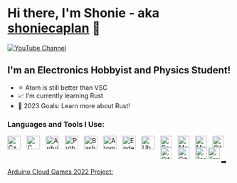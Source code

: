 # Hi there, I'm Shonie - aka [shoniecaplan][youtube] 👋

[![YouTube Channel](https://www.youtube.com/@the4aminventor)][youtube]

## I'm an Electronics Hobbyist and Physics Student!

- ⚛️ Atom is still better than VSC
- 📈 I’m currently learning Rust
- 🥅 2023 Goals: Learn more about Rust!

### Languages and Tools I Use:

[<img align="left" alt="C++" width="30px" src="https://user-images.githubusercontent.com/94767648/224788154-65db2b9c-ccdb-47f2-a245-423af5fb5da8.png" style="padding-right:10px;" />][youtube]
[<img align="left" alt="C" width="30px" src="https://user-images.githubusercontent.com/94767648/224791376-6f7baa8a-1552-4ed6-9613-1159731dfbff.png" style="padding-right:10px;" />][youtube]
[<img align="left" alt="Arduino" width="30px" src="https://user-images.githubusercontent.com/94767648/224791826-077a0d2c-2192-4eeb-90c0-4cf5d5521f3a.png" style="padding-right:10px;" />][youtube]
[<img align="left" alt="Python" width="30px" src="https://user-images.githubusercontent.com/94767648/224792510-925eed22-071e-4bd4-a5c8-3351a70e5598.png" style="padding-right:10px;" />][youtube]
[<img align="left" alt="Bash" width="30px" src="https://user-images.githubusercontent.com/94767648/224796800-ec914a6f-0522-4022-a606-7c17b39b99a7.png" style="padding-right:10px;" />][youtube]
[<img align="left" alt="AtomIDE" width="30px" src="https://user-images.githubusercontent.com/94767648/224800529-b85245e7-d2b9-43ec-b160-2817b20d6600.png" style="padding-right:10px;" />][youtube]
[<img align="left" alt="EndeavourOS" width="30px" src="https://user-images.githubusercontent.com/94767648/224802003-0554f2d3-e586-47aa-b143-5089dc9c5ef0.png" style="padding-right:10px;" />][youtube]
[<img align="left" alt="Ubuntu" width="30px" src="https://user-images.githubusercontent.com/94767648/224800541-0b0f41f3-99f2-452f-85ea-6bb76d391fc6.png" style="padding-right:10px;" />][youtube]
[<img align="left" alt="Deno" width="26px" src="./img/deno-light.svg" style="padding-right:10px;" />][youtube]
[<img align="left" alt="MongoDB" width="26px" src="https://cdn.jsdelivr.net/gh/devicons/devicon/icons/mongodb/mongodb-original.svg" style="padding-right:10px;" />][youtube]
[<img align="left" alt="MySQL" width="26px" src="https://cdn.jsdelivr.net/gh/devicons/devicon/icons/mysql/mysql-original.svg" style="padding-right:10px;" />][youtube]
[<img align="left" alt="Git" width="26px" src="https://cdn.jsdelivr.net/gh/shoniecaplan/shoniecaplan/icons/git/git-original.svg" style="padding-right:10px;" />][youtube]
[<img align="left" alt="GitHub" width="26px" src="https://user-images.githubusercontent.com/3369400/139447912-e0f43f33-6d9f-45f8-be46-2df5bbc91289.png" style="padding-right:10px;" />](https://www.youtube.com/playlist?list=PLkwxH9e_vrAJ0WbEsFA9W3I1W-g_BTsbt#gh-dark-mode-only)
[<img align="left" alt="GitHub" width="26px" src="https://user-images.githubusercontent.com/3369400/139448065-39a229ba-4b06-434b-bc67-616e2ed80c8f.png" style="padding-right:10px;" />](https://www.youtube.com/playlist?list=PLkwxH9e_vrAJ0WbEsFA9W3I1W-g_BTsbt#gh-light-mode-only)
[<img align="left" alt="Terminal" width="26px" src="./img/terminal-light.svg" />](https://www.youtube.com/playlist?list=PLkwxH9e_vrAJ0WbEsFA9W3I1W-g_BTsbt#gh-light-mode-only)
[<img align="left" alt="Terminal" width="26px" src="./img/terminal-dark.svg" />](https://www.youtube.com/playlist?list=PLkwxH9e_vrAJ0WbEsFA9W3I1W-g_BTsbt#gh-dark-mode-only)

<br />
<br />

➡️ [Arduino Cloud Games 2022 Project:](https://www.hackster.io/shonie4caplan/improving-work-efficiency-with-fitbit-cloudgames-e34b0e)


[youtube]: https://www.youtube.com/@the4aminventor
[linkedin]: https://www.linkedin.com/in/shonie-caplan-540139264/
